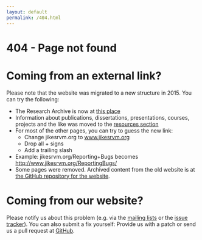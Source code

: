 ```yaml
---
layout: default 
permalink: /404.html
---
```

# 404 - Page not found #

# Coming from an external link? #
Please note that the website was migrated to a new structure in 2015. You can try the following:

* The Research Archive is now at [this place](/Resources/ResearchArchive/)
* Information about publications, dissertations, presentations, courses, projects and the like was moved to the [resources section](/Resources/)
* For most of the other pages, you can try to guess the new link:
  * Change jikesrvm.org to www.jikesrvm.org
  * Drop all + signs
  * Add a trailing slash
* Example: jikesrvm.org/Reporting+Bugs becomes http://www.jikesrvm.org/ReportingBugs/
* Some pages were removed. Archived content from the old website is at [the GitHub repository for the website](https://github.com/JikesRVM/jikesrvm.github.io/tree/master/_archive).

# Coming from our website? #
Please notify us about this problem (e.g. via the [mailing lists](/MailingLists/) or the [issue tracker](/IssueTracker/)). You can also submit a fix yourself: Provide us with a patch or send us a pull request at [GitHub](https://github.com/JikesRVM/jikesrvm.github.io).
